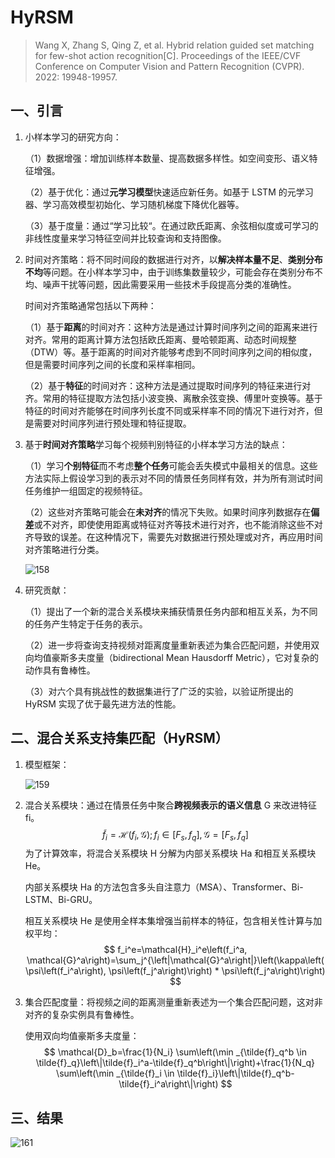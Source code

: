 # HyRSM

> Wang X, Zhang S, Qing Z, et al. Hybrid relation guided set matching for few-shot action recognition[C]. Proceedings of the IEEE/CVF Conference on Computer Vision and Pattern Recognition (CVPR). 2022: 19948-19957.

## 一、引言

1. 小样本学习的研究方向：

   （1）数据增强：增加训练样本数量、提高数据多样性。如空间变形、语义特征增强。

   （2）基于优化：通过**元学习模型**快速适应新任务。如基于 LSTM 的元学习器、学习高效模型初始化、学习随机梯度下降优化器等。

   （3）基于度量：通过“学习比较“。在通过欧氏距离、余弦相似度或可学习的非线性度量来学习特征空间并比较查询和支持图像。

2. 时间对齐策略：将不同时间段的数据进行对齐，以**解决样本量不足**、**类别分布不均**等问题。在小样本学习中，由于训练集数量较少，可能会存在类别分布不均、噪声干扰等问题，因此需要采用一些技术手段提高分类的准确性。

   时间对齐策略通常包括以下两种：

   （1）基于**距离**的时间对齐：这种方法是通过计算时间序列之间的距离来进行对齐。常用的距离计算方法包括欧氏距离、曼哈顿距离、动态时间规整（DTW）等。基于距离的时间对齐能够考虑到不同时间序列之间的相似度，但是需要时间序列之间的长度和采样率相同。

   （2）基于**特征**的时间对齐：这种方法是通过提取时间序列的特征来进行对齐。常用的特征提取方法包括小波变换、离散余弦变换、傅里叶变换等。基于特征的时间对齐能够在时间序列长度不同或采样率不同的情况下进行对齐，但是需要对时间序列进行预处理和特征提取。

3. 基于**时间对齐策略**学习每个视频判别特征的小样本学习方法的缺点：

   （1）学习**个别特征**而不考虑**整个任务**可能会丢失模式中最相关的信息。这些方法实际上假设学习到的表示对不同的情景任务同样有效，并为所有测试时间任务维护一组固定的视频特征。

   （2）这些对齐策略可能会在**未对齐**的情况下失败。如果时间序列数据存在**偏差**或不对齐，即使使用距离或特征对齐等技术进行对齐，也不能消除这些不对齐导致的误差。在这种情况下，需要先对数据进行预处理或对齐，再应用时间对齐策略进行分类。

   ![158](images/158.png)

4. 研究贡献：

   （1）提出了一个新的混合关系模块来捕获情景任务内部和相互关系，为不同的任务产生特定于任务的表示。

   （2）进一步将查询支持视频对距离度量重新表述为集合匹配问题，并使用双向均值豪斯多夫度量（bidirectional Mean Hausdorff Metric），它对复杂的动作具有鲁棒性。

   （3）对六个具有挑战性的数据集进行了广泛的实验，以验证所提出的 HyRSM 实现了优于最先进方法的性能。

## 二、混合关系支持集匹配（HyRSM）

1. 模型框架：

   ![159](images/159.png)

2. 混合关系模块：通过在情景任务中聚合**跨视频表示的语义信息** G 来改进特征 fi。
   $$
   \tilde{f}_i=\mathcal{H}\left(f_i, \mathcal{G}\right) ; f_i \in\left[F_s, f_q\right], \mathcal{G}=\left[F_s, f_q\right]
   $$
   为了计算效率，将混合关系模块 H 分解为内部关系模块 Ha 和相互关系模块 He。

   内部关系模块 Ha 的方法包含多头自注意力（MSA）、Transformer、Bi-LSTM、Bi-GRU。

   相互关系模块 He 是使用全样本集增强当前样本的特征，包含相关性计算与加权平均：
   $$
   f_i^e=\mathcal{H}_i^e\left(f_i^a, \mathcal{G}^a\right)=\sum_j^{\left|\mathcal{G}^a\right|}\left(\kappa\left(\psi\left(f_i^a\right), \psi\left(f_j^a\right)\right) * \psi\left(f_j^a\right)\right)
   $$

3. 集合匹配度量：将视频之间的距离测量重新表述为一个集合匹配问题，这对非对齐的复杂实例具有鲁棒性。

   使用双向均值豪斯多夫度量：
   $$
   \mathcal{D}_b=\frac{1}{N_i} \sum\left(\min _{\tilde{f}_q^b \in \tilde{f}_q}\left\|\tilde{f}_i^a-\tilde{f}_q^b\right\|\right)+\frac{1}{N_q} \sum\left(\min _{\tilde{f}_i \in \tilde{f}_i}\left\|\tilde{f}_q^b-\tilde{f}_i^a\right\|\right)
   $$

## 三、结果

![161](images/161.png)